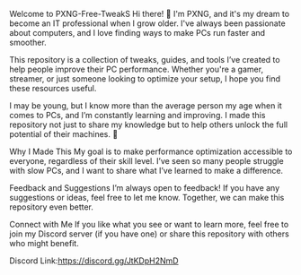Welcome to PXNG-Free-TweakS Hi there! 👋 I'm PXNG, and it's my dream to become an IT professional when I grow older. I've always been passionate about computers, and I love finding ways to make PCs run faster and smoother.

This repository is a collection of tweaks, guides, and tools I’ve created to help people improve their PC performance. Whether you're a gamer, streamer, or just someone looking to optimize your setup, I hope you find these resources useful.

I may be young, but I know more than the average person my age when it comes to PCs, and I’m constantly learning and improving. I made this repository not just to share my knowledge but to help others unlock the full potential of their machines. 🚀

Why I Made This My goal is to make performance optimization accessible to everyone, regardless of their skill level. I’ve seen so many people struggle with slow PCs, and I want to share what I’ve learned to make a difference.

Feedback and Suggestions I’m always open to feedback! If you have any suggestions or ideas, feel free to let me know. Together, we can make this repository even better.

Connect with Me If you like what you see or want to learn more, feel free to join my Discord server (if you have one) or share this repository with others who might benefit.

Discord Link:https://discord.gg/JtKDpH2NmD
